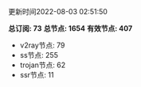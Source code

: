 更新时间2022-08-03 02:51:50

**总订阅: 73**
**总节点: 1654**
**有效节点: 407**
- v2ray节点: 79
- ss节点: 255
- trojan节点: 62
- ssr节点: 11
